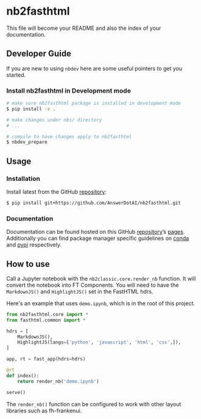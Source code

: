 # nb2fasthtml


<!-- WARNING: THIS FILE WAS AUTOGENERATED! DO NOT EDIT! -->

This file will become your README and also the index of your
documentation.

## Developer Guide

If you are new to using `nbdev` here are some useful pointers to get you
started.

### Install nb2fasthtml in Development mode

``` sh
# make sure nb2fasthtml package is installed in development mode
$ pip install -e .

# make changes under nbs/ directory
# ...

# compile to have changes apply to nb2fasthtml
$ nbdev_prepare
```

## Usage

### Installation

Install latest from the GitHub
[repository](https://github.com/AnswerDotAI/nb2fasthtml):

``` sh
$ pip install git+https://github.com/AnswerDotAI/nb2fasthtml.git
```

<!-- or from [conda](https://anaconda.org/AnswerDotAI/nb2fasthtml)

``` sh
$ conda install -c AnswerDotAI nb2fasthtml
```

or from [pypi](https://pypi.org/project/nb2fasthtml/)

``` sh
$ pip install nb2fasthtml
``` -->

### Documentation

Documentation can be found hosted on this GitHub
[repository](https://github.com/AnswerDotAI/nb2fasthtml)’s
[pages](https://AnswerDotAI.github.io/nb2fasthtml/). Additionally you
can find package manager specific guidelines on
[conda](https://anaconda.org/AnswerDotAI/nb2fasthtml) and
[pypi](https://pypi.org/project/nb2fasthtml/) respectively.

## How to use

Call a Jupyter notebook with the `nb2classic.core.render_nb` function. It will convert the notebook into FT Components. You will need to have the `MarkdownJS()` and `HighlightJS()` set in the FastHTML hdrs.

Here's an example that uses `demo.ipynb`, which is in the root of this project.

``` python
from nb2fasthtml.core import *
from fasthtml.common import *

hdrs = [
    MarkdownJS(),
    HighlightJS(langs=['python', 'javascript', 'html', 'css',]),    
]

app, rt = fast_app(hdrs=hdrs)

@rt
def index():
    return render_nb('demo.ipynb')

serve()
```

The `render_nb()` function can be configured to work with other layout libraries such as fh-frankenui.